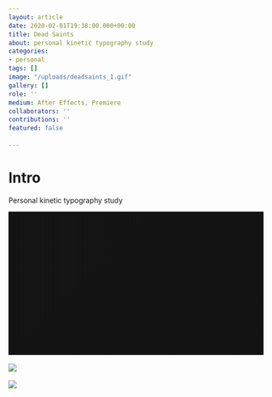 ```yaml
---
layout: article
date: 2020-02-01T19:38:00.000+00:00
title: Dead Saints
about: personal kinetic typography study
categories:
- personal
tags: []
image: "/uploads/deadsaints_1.gif"
gallery: []
role: ''
medium: After Effects, Premiere
collaborators: ''
contributions: ''
featured: false

---
```

# Intro

Personal kinetic typography study

![](/uploads/deadsaints.gif)

![](/uploads/deadsaints_2-1.gif)

![](/uploads/deadsaints_3-1.gif)
